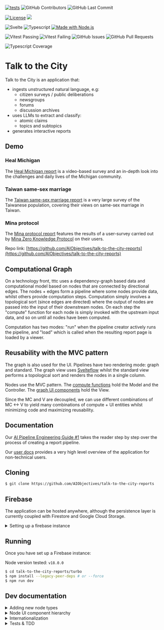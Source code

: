 [![tests](https://github.com/AIObjectives/talk-to-the-city-reports/actions/workflows/tests.yaml/badge.svg)](https://github.com/AIObjectives/talk-to-the-city-reports/actions/workflows/tests.yaml)
![GitHub Contributors](https://img.shields.io/github/contributors/AIObjectives/talk-to-the-city-reports)
![GitHub Last Commit](https://img.shields.io/github/last-commit/AIObjectives/talk-to-the-city-reports)

[![License](https://img.shields.io/badge/License-GPL3-blue)](#license)
![](https://img.shields.io/github/repo-size/AIObjectives/talk-to-the-city-reports)

![Svelte](https://img.shields.io/badge/dynamic/json?color=ff3e00&label=Svelte&query=%24.devDependencies.svelte&url=https%3A%2F%2Fraw.githubusercontent.com%2FAIObjectives%2Ftalk-to-the-city-reports%2Fmain%2Fturbo%2Fpackage.json)
![Typescript](https://img.shields.io/badge/dynamic/json?label=Typescript&query=%24.devDependencies.typescript&url=https%3A%2F%2Fraw.githubusercontent.com%2FAIObjectives%2Ftalk-to-the-city-reports%2Fmain%2Fturbo%2Fpackage.json)
[![Made with Node.js](https://img.shields.io/badge/Node.js->=18-blue?logo=node.js&logoColor=white)](https://nodejs.org 'Go to Node.js homepage')

![Vitest Passing](https://img.shields.io/badge/dynamic/json?color=blueviolet&label=Vitest+Passing&query=%24.vitestPass&url=https%3A%2F%2Fraw.githubusercontent.com%2FAIObjectives%2Ftalk-to-the-city-reports%2Fmain%2Fturbo%2Fpackage.json)
![Vitest Failing](https://img.shields.io/badge/dynamic/json?color=blueviolet&label=Vitest+Failing&query=%24.vitestFail&url=https%3A%2F%2Fraw.githubusercontent.com%2FAIObjectives%2Ftalk-to-the-city-reports%2Fmain%2Fturbo%2Fpackage.json)
![GitHub Issues](https://img.shields.io/github/issues/AIObjectives/talk-to-the-city-reports)
![GitHub Pull Requests](https://img.shields.io/github/issues-pr/AIObjectives/talk-to-the-city-reports)

![Typescript Coverage](https://img.shields.io/badge/dynamic/json?color=blueviolet&label=Typescript+Coverage&query=%24.tsCoverage&url=https%3A%2F%2Fraw.githubusercontent.com%2FAIObjectives%2Ftalk-to-the-city-reports%2Fmain%2Fturbo%2Fpackage.json)

# Talk to the City

Talk to the City is an application that:

- ingests unstructured natural language, e.g:
  - citizen surveys / public deliberations
  - newsgroups
  - forums
  - discussion archives
- uses LLMs to extract and classify:
  - atomic claims
  - topics and subtopics
- generates interactive reports

## Demo

### Heal Michigan

The [Heal Michigan report](https://tttc-turbo.web.app/report/heal-michigan) is a video-based survey and an in-depth look into the challenges and daily lives of the Michigan community.

### Taiwan same-sex marriage

The [Taiwan same-sex marriage report](https://tttc-turbo.web.app/report/taiwan-zh) is a very large survey of the Taiwanese population, covering their views on same-sex marriage in Taiwan.

### Mina protocol

The [Mina protocol report](https://tttc-turbo.web.app/report/mina-protocol) features the results of a user-survey carried out by [Mina Zero Knowledge Protocol](https://minaprotocol.com/) on their users.

Repo link: [https://github.com/AIObjectives/talk-to-the-city-reports](https://github.com/AIObjectives/talk-to-the-city-reports)

## Computational Graph

On a technology front, tttc uses a dependency-graph based data and computational model based on nodes that are connected by directional edges. The nodes + edges form a pipeline where some nodes provide data, whilst others provide computation steps. Computation simply involves a topological sort (since edges are directed) where the output of nodes are passed into the input of their downstream nodes. On each step the "compute" function for each node is simply invoked with the upstream input data, and so on until all nodes have been computed.

Computation has two modes: "run" when the pipeline creator actively runs the pipeline, and "load" which is called when the resulting report page is loaded by a viewer.

## Reusability with the MVC pattern

The graph is also used for the UI. Pipelines have two rendering mode: graph and standard. The graph view uses [Svelteflow](https://svelteflow.dev/) whilst the standard view performs a topological sort and renders the nodes in a single column.

Nodes use the MVC pattern. The [compute functions](./src/lib/compute) hold the Model and the Controller. The [graph UI components](./src/components/graph/nodes) hold the View.

Since the MC and V are decoupled, we can use different combinations of MC <-> V to yield many combinations of compute + UI entities whilst minimizing code and maximizing reusability.

## Documentation

Our [AI Pipeline Engineering Guide #1](https://tttc-turbo.web.app/docs/ai-pipe-guide) takes the reader step by step over the process of creating a report pipeline.

Our [user docs](https://tttc-turbo.web.app/docs) provides a very high level overview of the application for non-technical users.

## Cloning

```bash
$ git clone https://github.com/AIObjectives/talk-to-the-city-reports
```

## Firebase

The application can be hosted anywhere, although the persistence layer is currently coupled with Firestore and Google Cloud Storage.

<details>
<summary>Setting up a firebase instance</summary>

## Setting up a firebase instance

Since the app uses Firebase, you'll need a dev / staging firebase instance for local development, and for deployment. To do so, you have two options:

- setting up your own instance.
- using AOI's dev instance.

Deploying and maintaining google cloud platform resources is fairly simple and straight forwards although requires the use of the `gcloud` and `gsutil` CLI applications. So before we get started make sure you have those correctly installed, and authenticated.

[https://cloud.google.com/sdk/docs/install](https://cloud.google.com/sdk/docs/install)

## Setting up your own instance

To set up your own instance:

- Head over to [https://console.firebase.google.com/](https://console.firebase.google.com/)
- Click "add project" and enter a project name
- Disable google analytics
- Click "create project" & continue
- Under "Get started by adding Firebase to your app" click on the web `</>` icon
- Add an app nickname (same as earlier)
- Click "firebase hosting" if you intend to deploy the app
- Click "register app"
- Copy `.env.example` to `.env` in the `turbo` directory
- Copy & paste the values of the variables.
- Click next.
- `npm install -g firebase-tools`
- `firebase login`

### Setting up authentication

- In the project overview, click on "Authentication"
- Click on "set up sign-in method"
- Click 'Google'
- Click 'enable'
- Select a support email address
- Click 'save'

### Setting up firestore

- In the project overview, in the left side panel, click on "build"
- Click on "firestore database"
- Click "Create Database"
- Select your region / multi region
- Click 'next'
- Click 'Start in test mode'
- Click 'enable'

N.B Firestore rules are still being finalized. Please contact @lightningorb to find out more.

### Setting up Google Cloud Storage

- In the project overview, in the left side panel, click on "build"
- Click on 'storage'
- Click 'get started'
- Click 'start in test mode'
- Click next
- Click done

#### Setting up CORS on GSC

- Install and configure the gsutil application
- Save the following in a temporary `cors.json` file

```json
[
  {
    "origin": ["http://localhost:5173", "https://<optional_deployment_url>"],
    "method": ["GET", "HEAD", "DELETE"],
    "responseHeader": ["Content-Type"],
    "maxAgeSeconds": 3600
  }
]
```

- Install the `gsutil` application
- Run the following:

```bash
gsutil cors set cors.json gs://<project-name>.appspot.com
```

### Setting up the service account

Authenticated backend endpoints require the service account file:

- in the console for the project, click on project settings (the cog icon)
- click on "service accounts"
- click on `Manage service account permissions`
- look for the email address that matches the project id
  - click actions
  - click create key
- save the json private key to turbo/src/lib/service-account-pk.json
- add the environment variable to your shell: `export GOOGLE_APPLICATION_CREDENTIALS="src/lib/service-account-pk.json"`

### Post fresh install steps

#### DB 'dataset' index

After launching the app, for the first time check your dev console, as it will contain a link for creating an index for datasets.

#### Templates

Talk to the City turbo uses pipeline templates, so end users do not have to construct their own graphs.

You can manage templates via http://localhost:5173/templates or https://tttc-turbo.web.app/templates.

#### Admin UID

The `.env` file contains a `VITE_ADMIN` variable that should be filled in with your user id, which can be acquired from the Firestore database.

### Using AOI's dev instance

- Contact @brittneygallagher or @lightningorb for credentials files
- save the provided `.env` in `turbo/`
- optional steps for deployment:
  - save the provided `service-account-pk.json` in `turbo/src/lib/`
  - `npm install -g firebase-tools`
  - `firebase login`

Disclaimer: by using a shared dev instance, you are aware that the data you shared by nature, and therefore no privacy can be made for the data you choose to upload to the platform. For better privacy, consider setting up your own instance.

### Deploying to firebase

Once you're done making your changes, you can deploy to firebase with:

```bash
$ firebase deploy
```

### Multi-site deployments

Firebase allows easily deploying to multiple sites that use the same project resources.

To specify a different site:

- modify `.hosting.site` in `turbo/firebase.json`
- run `firebase deploy --only hosting:<alt-site-name>`

</details>

## Running

Once you have set up a Firebase instance:

Node version tested: `v18.0.0`

```bash
$ cd talk-to-the-city-reports/turbo
$ npm install --legacy-peer-deps # or --force
$ npm run dev
```

## Dev documentation

<details>
<summary>Adding new node types</summary>

## Adding new node types

To add pipeline computation nodes:

- create the compute function in `src/lib/compute/`
- look for a suitable UI component in `src/components/`
  - In the vast majority of cases, you should be able to simply use an existing UI component. If a UI component does not suit your needs, then feel free to create a new one.
- Bind the node's compute type with a component in `src/lib/node_types.ts`
- add the node to `src/lib/templates.ts`
- add node documentation to `src/lib/docs`

</details>

<details>
<summary>Node UI component hierarchy</summary>

## Node UI component hierarchy:

The primary UI components displayed to users are called "nodes" as they are part of a dependency graph.

The docs that appear when the user presses the `?` mark are stored in:

`src/lib/docs`

### Adding text inside nodes:

The UI nodes are stored in `./turbo/src/components/graph/nodes`.

[DGNode](./turbo/src/components/graph/nodes/DGNode.svelte) is the 'base' node, that all nodes reuse. [DefaultNode](./turbo/src/components/graph/nodes/DefaultNode.svelte) is an empty generic node, when nodes don't have a specialized UI. [DefaultNode](./turbo/src/components/graph/nodes/UploadFileNode.svelte) is the generic file upload, which [CSVNode](./turbo/src/components/graph/nodes/CSVNode.svelte) and [JSON](./turbo/src/components/graph/nodes/JSONNode.svelte) reuse.

This is the "Argument Extraction" and "Cluster Extraction" etc. nodes, essentially all nodes requiring prompts to interact with GPTs use the [PromptNode](./turbo/src/components/graph/nodes/PromptNode.svelte).

</details>

<details>
<summary>Internationalization</summary>

## Internationalization:

`src/lib/i18n/en.json`  
`src/lib/zh-TW.json`

Since we use internationalization, UI strings use:

```html
<script lang='ts>
    import { _ as __ } from 'svelte-i18n';
</script>


<p>{$__('this_is_a_string')}</p>
```

The localized strings is then added to their respective `src/lib/<lang>.json` files.

</details>

<details>
<summary>Tests & TDD</summary>

## Tests & TDD

The core functionalities of the nodes are tested. Thus it is strongly recommended to run the tests, and keep them running (vitest uses a daemon with file watch) while you make changes.

```bash
$ npm run test-ui
```

### Testing the live website

```
brew install xorg-server
pip install chromedriver-autoinstaller selenium pyvirtualdisplay
DISPLAY=:99 python src/test/test_selenium.py
```

## Test Results

| Metric              | Count |
| ------------------- | ----: |
| Total Test Suites   |   100 |
| Passed Test Suites  |   100 |
| Failed Test Suites  |     0 |
| Pending Test Suites |     0 |
| Total Tests         |   200 |
| Passed Tests        |   200 |
| Failed Tests        |     0 |
| Pending Tests       |     0 |
| Todo Tests          |     0 |

### `[1]` [InfoPanelClaim.test.ts](./src/test//InfoPanelClaim.test.ts)

| Test                                   | Status     | Duration (ms) |
| -------------------------------------- | ---------- | ------------: |
| _testing vimeo claim_                  | **passed** |
| _testing yt claim_                     | **passed** |
| _testing yt link has si_               | **passed** |
| _testing yt link has timestamp_        | **passed** |
| _testing yt link has si and timestamp_ | **passed** |
| _testing no video_                     | **passed** |
| _testing no claim throws error_        | **passed** |

### `[2]` [add_csv_v0.test.ts](./src/test//add_csv_v0.test.ts)

| Test                                                                | Status     | Duration (ms) |
| ------------------------------------------------------------------- | ---------- | ------------: |
| _should concatenate multiple CSV inputs into a single output array_ | **passed** |
| _should handle empty input arrays_                                  | **passed** |
| _should handle a single input array_                                | **passed** |
| _should set dirty to false after compute_                           | **passed** |
| _should return an empty array if no inputs are provided_            | **passed** |
| _should not mutate the input data_                                  | **passed** |

### `[3]` [argument_extraction_v0.test.ts](./src/test//argument_extraction_v0.test.ts)

| Test                                                                 | Status     | Duration (ms) |
| -------------------------------------------------------------------- | ---------- | ------------: |
| _extract the given arguments_                                        | **passed** |
| _should not extract the arguments if no csv_                         | **passed** |
| _should not extract the arguments if no open_ai_key and no GCS_      | **passed** |
| _should load from GCS if no open ai key_                             | **passed** |
| _should not extract the arguments if no prompt and no system prompt_ | **passed** |
| _test GCS caching_                                                   | **passed** |

### `[4]` [argument_extraction_v1.test.ts](./src/test//argument_extraction_v1.test.ts)

| Test                                                                 | Status     | Duration (ms) |
| -------------------------------------------------------------------- | ---------- | ------------: |
| _extract the given arguments_                                        | **passed** |
| _extract the given arguments with missing rows in CSV_               | **passed** |
| _should not extract the arguments if no csv_                         | **passed** |
| _should not extract the arguments if no open_ai_key and no GCS_      | **passed** |
| _should load from GCS if no open ai key_                             | **passed** |
| _should not extract the arguments if no prompt and no system prompt_ | **passed** |
| _test GCS caching_                                                   | **passed** |

### `[5]` [audio.test.ts](./src/test//audio.test.ts)

| Test                                                                           | Status     | Duration (ms) |
| ------------------------------------------------------------------------------ | ---------- | ------------: |
| _should return the cached output if not dirty and output exists_               | **passed** |
| _should read audio from GCS and update size and mime_type if download is true_ | **passed** |
| _should create an empty audio file if download is false_                       | **passed** |
| _should set dirty to false after compute_                                      | **passed** |
| _should return undefined if gcs_path is not set_                               | **passed** |

### `[6]` [chat_v0.test.ts](./src/test//chat_v0.test.ts)

| Test                                                       | Status     | Duration (ms) |
| ---------------------------------------------------------- | ---------- | ------------: |
| _compute should set output to messages and dirty to false_ | **passed** |

### `[7]` [cluster_extraction_v0.test.ts](./src/test//cluster_extraction_v0.test.ts)

| Test                                                               | Status     | Duration (ms) |
| ------------------------------------------------------------------ | ---------- | ------------: |
| _extract the cluster_                                              | **passed** |
| _should not extract the cluster if no csv_                         | **passed** |
| _should not extract the cluster if no open_ai_key_                 | **passed** |
| _should not extract the cluster if no prompt and no system prompt_ | **passed** |
| _test GCS caching_                                                 | **passed** |

### `[8]` [cluster_extraction_v1.test.ts](./src/test//cluster_extraction_v1.test.ts)

| Test                                                               | Status     | Duration (ms) |
| ------------------------------------------------------------------ | ---------- | ------------: |
| _extract the cluster_                                              | **passed** |
| _should not extract the cluster if no csv_                         | **passed** |
| _should not extract the cluster if no open_ai_key_                 | **passed** |
| _should not extract the cluster if no prompt and no system prompt_ | **passed** |
| _test GCS caching_                                                 | **passed** |

### `[9]` [comment_expander_v0.test.ts](./src/test//comment_expander_v0.test.ts)

| Test                                                                           | Status     | Duration (ms) |
| ------------------------------------------------------------------------------ | ---------- | ------------: |
| _should concatenate comments until reaching 100 words, then start a new chunk_ | **passed** |
| _should start a new chunk when the interview field changes_                    | **passed** |
| _should handle an empty input array_                                           | **passed** |
| _should not lose the last comment if it does not exceed 100 words_             | **passed** |
| _should correctly handle comments with exactly 100 words_                      | **passed** |

### `[10]` [count_tokens.test.ts](./src/test//count_tokens.test.ts)

| Test                                                                         | Status     | Duration (ms) |
| ---------------------------------------------------------------------------- | ---------- | ------------: |
| _should correctly count tokens in input data_                                | **passed** |
| _should not count tokens if input data length matches and node is not dirty_ | **passed** |
| _should count tokens if the input data is a string_                          | **passed** |

### `[11]` [csv.test.ts](./src/test//csv.test.ts)

| Test                                              | Status     | Duration (ms) |
| ------------------------------------------------- | ---------- | ------------: |
| _should process CSV data correctly from GCS_      | **passed** |
| _should handle empty CSV data from GCS_           | **passed** |
| _should handle rows with uneven columns from GCS_ | **passed** |

### `[12]` [dataset.test.ts](./src/test//dataset.test.ts)

| Test                       | Status     | Duration (ms) |
| -------------------------- | ---------- | ------------: |
| _Find by compute type_     | **passed** |
| _Simple pipeline run test_ | **passed** |
| _Full pipeline run test_   | **passed** |

### `[13]` [edit_csv.test.ts](./src/test//edit_csv.test.ts)

| Test                                                   | Status     | Duration (ms) |
| ------------------------------------------------------ | ---------- | ------------: |
| _generates new columns_                                | **passed** |
| _deletes columns_                                      | **passed** |
| _renames columns_                                      | **passed** |
| _returns undefined if input is undefined_              | **passed** |
| _handles multiple operations_                          | **passed** |
| _does not modify input if no operations are specified_ | **passed** |
| _does not crash if input is empty_                     | **passed** |

### `[14]` [filter_csv_v0.test.ts](./src/test//filter_csv_v0.test.ts)

| Test                                                           | Status     | Duration (ms) |
| -------------------------------------------------------------- | ---------- | ------------: |
| _should filter CSV data inclusively based on provided filters_ | **passed** |
| _should filter CSV data exclusively based on provided filters_ | **passed** |
| _should return all data if no filters are set_                 | **passed** |
| _should handle multiple filters correctly_                     | **passed** |
| _should set dirty to false after compute_                      | **passed** |
| _should not mutate the input data_                             | **passed** |

### `[15]` [gpt_embeddings_v0.test.ts](./src/test//gpt_embeddings_v0.test.ts)

| Test                                                                             | Status     | Duration (ms) |
| -------------------------------------------------------------------------------- | ---------- | ------------: |
| _should compute embeddings for input data_                                       | **passed** |
| _should not compute embeddings if no open_ai_key is provided_                    | **passed** |
| _should load embeddings from GCS if data length matches and save_to_gcs is true_ | **passed** |
| _should handle no data input_                                                    | **passed** |

### `[16]` [gpt_v0.test.ts](./src/test//gpt_v0.test.ts)

| Test                    | Status     | Duration (ms) |
| ----------------------- | ---------- | ------------: |
| _general prompt_        | **passed** |
| _json prompt_           | **passed** |
| _json prompt with text_ | **passed** |

### `[17]` [grid.test.ts](./src/test//grid.test.ts)

| Test                                            | Status     | Duration (ms) |
| ----------------------------------------------- | ---------- | ------------: |
| _sets the output of the node to the input data_ | **passed** |

### `[18]` [jq_v0.test.ts](./src/test//jq_v0.test.ts)

| Test                                           | Status     | Duration (ms) |
| ---------------------------------------------- | ---------- | ------------: |
| _should process data correctly with JQ filter_ | **passed** |
| _should handle invalid JQ filter_              | **passed** |

### `[19]` [jq_v1.test.ts](./src/test//jq_v1.test.ts)

| Test                                                        | Status     | Duration (ms) |
| ----------------------------------------------------------- | ---------- | ------------: |
| _should process data correctly with JQ filter_              | **passed** |
| _should handle invalid JQ filter_                           | **passed** |
| _should return an empty array when no matches found_        | **passed** |
| _should process data correctly with a complex JQ filter_    | **passed** |
| _should return undefined if the input is null or undefined_ | **passed** |

### `[20]` [json.test.ts](./src/test//json.test.ts)

| Test                                          | Status     | Duration (ms) |
| --------------------------------------------- | ---------- | ------------: |
| _should process JSON data correctly from GCS_ | **passed** |
| _should handle invalid JSON data from GCS_    | **passed** |
| _should update dirty state correctly_         | **passed** |

### `[21]` [jsonata.test.ts](./src/test//jsonata.test.ts)

| Test                                             | Status     | Duration (ms) |
| ------------------------------------------------ | ---------- | ------------: |
| _evaluates JSONata expressions_                  | **passed** |
| _returns undefined if no expression is provided_ | **passed** |
| _catches errors when evaluating expressions_     | **passed** |

### `[22]` [limit_csv.test.ts](./src/test//limit_csv.test.ts)

| Test                                                             | Status     | Duration (ms) |
| ---------------------------------------------------------------- | ---------- | ------------: |
| _should let all data pass through if number is left blank_       | **passed** |
| _should limit the number of rows correctly, for an object_       | **passed** |
| _should return all rows if limit is greater than number of rows_ | **passed** |
| _should return an empty array if input is empty_                 | **passed** |
| _should not mutate the input node_                               | **passed** |

### `[23]` [markdown.test.ts](./src/test//markdown.test.ts)

| Test                                                               | Status     | Duration (ms) |
| ------------------------------------------------------------------ | ---------- | ------------: |
| _should set markdown data if input is a string_                    | **passed** |
| _should combine multiple string inputs with separation_            | **passed** |
| _should wrap non-string inputs within code block_                  | **passed** |
| _should handle an empty input object_                              | **passed** |
| _should preserve the order of inputs when combining_               | **passed** |
| _should stringify and wrap arrays in code blocks_                  | **passed** |
| _should throw an error if input data contains circular references_ | **passed** |

### `[24]` [merge.test.ts](./src/test//merge.test.ts)

| Test                                                                      | Status     | Duration (ms) |
| ------------------------------------------------------------------------- | ---------- | ------------: |
| _merges cluster_extraction and argument_extraction data_                  | **passed** |
| _does not merge if cluster_extraction data is missing_                    | **passed** |
| _does not merge if argument_extraction data is missing_                   | **passed** |
| _does not merge if cluster_extraction data has no topics_                 | **passed** |
| _sets node data output to the merged data and dirty to false after merge_ | **passed** |

### `[25]` [merge_cluster_extraction.test.ts](./src/test//merge_cluster_extraction.test.ts)

| Test                                                | Status     | Duration (ms) |
| --------------------------------------------------- | ---------- | ------------: |
| _merges cluster extraction data_                    | **passed** |
| _does not merge if cluster extractions are missing_ | **passed** |
| _uses cached data if available and not dirty_       | **passed** |
| _does not merge if no open_ai_key is provided_      | **passed** |

### `[26]` [merge_cluster_extraction_v1.test.ts](./src/test//merge_cluster_extraction_v1.test.ts)

| Test                                                    | Status     | Duration (ms) |
| ------------------------------------------------------- | ---------- | ------------: |
| _should merge cluster extractions into a single output_ | **passed** |
| _should handle empty input data_                        | **passed** |
| _should not process if no open_ai_key is provided_      | **passed** |

### `[27]` [multi_cluster_extraction_v0.test.ts](./src/test//multi_cluster_extraction_v0.test.ts)

| Test                                                  | Status     | Duration (ms) |
| ----------------------------------------------------- | ---------- | ------------: |
| _should split CSV into chunks and process each chunk_ | **passed** |
| _should handle empty CSV input_                       | **passed** |
| _should not process if no open_ai_key is provided_    | **passed** |

### `[28]` [multi_gpt_v0.test.ts](./src/test//multi_gpt_v0.test.ts)

| Test                                               | Status     | Duration (ms) |
| -------------------------------------------------- | ---------- | ------------: |
| _should process multiple prompts_                  | **passed** |
| _should process multiple differing prompts_        | **passed** |
| _should join outputs if join_output is true_       | **passed** |
| _should not process if no open_ai_key is provided_ | **passed** |

### `[29]` [open_ai_key.test.ts](./src/test//open_ai_key.test.ts)

| Test                                                                                             | Status     | Duration (ms) |
| ------------------------------------------------------------------------------------------------ | ---------- | ------------: |
| _should set the key in cookies if the UI key is valid_                                           | **passed** |
| _if ui key is set but invalid use local key_                                                     | **passed** |
| _should set the node text to "Invalid key" if the UI key is not valid and there is no local key_ | **passed** |
| _should not mutate the node if the UI key and local key are both valid_                          | **passed** |

### `[30]` [participant_filter.test.ts](./src/test//participant_filter.test.ts)

| Test                                                      | Status     | Duration (ms) |
| --------------------------------------------------------- | ---------- | ------------: |
| _filters participants based on the provided name_         | **passed** |
| _removes subtopics with no claims after filtering_        | **passed** |
| _removes topics with no subtopics after filtering_        | **passed** |
| _returns undefined if input data does not contain topics_ | **passed** |
| _does not filter claims if interview key is missing_      | **passed** |

### `[31]` [pinecone_key_v0.test.ts](./src/test//pinecone_key_v0.test.ts)

| Test                                                                          | Status     | Duration (ms) |
| ----------------------------------------------------------------------------- | ---------- | ------------: |
| _should set the key in cookies if the UI key is provided_                     | **passed** |
| _should use the local key from cookies if available_                          | **passed** |
| _should return an empty string if no key is provided or available in cookies_ | **passed** |

### `[32]` [pinecone_v0.test.ts](./src/test//pinecone_v0.test.ts)

| Test                                                                   | Status     | Duration (ms) |
| ---------------------------------------------------------------------- | ---------- | ------------: |
| _should initialize Pinecone with the provided API key_                 | **passed** |
| _should create a new index if it does not exist and upsert embeddings_ | **passed** |
| _should list Pinecone indexes_                                         | **passed** |
| _should provide tools for querying Pinecone index_                     | **passed** |

### `[33]` [pyodide.test.ts](./src/test//pyodide.test.ts)

| Test                                                 | Status     | Duration (ms) |
| ---------------------------------------------------- | ---------- | ------------: |
| _should execute python script and return outputData_ | **passed** |
| _should be able to pass input to outputData_         | **passed** |
| _test passing in complex data from jsonapi_          | **passed** |

### `[34]` [python.integration.test.ts](./src/test//python.integration.test.ts)

| Test                                                 | Status     | Duration (ms) |
| ---------------------------------------------------- | ---------- | ------------: |
| _should execute python script and return outputData_ | **passed** |
| _should be able to pass input to outputData_         | **passed** |
| _should be able to make get requests to jsonapi_     | **passed** |

### `[35]` [python.test.ts](./src/test//python.test.ts)

| Test                                               | Status     | Duration (ms) |
| -------------------------------------------------- | ---------- | ------------: |
| _should execute python script and return output_   | **passed** |
| _should handle fetch errors gracefully_            | **passed** |
| _should handle invalid JSON response_              | **passed** |
| _should handle non-string JSON response_           | **passed** |
| _should update node data output with the response_ | **passed** |

### `[36]` [register.test.ts](./src/test//register.test.ts)

| Test                      | Status     | Duration (ms) |
| ------------------------- | ---------- | ------------: |
| _test node registeration_ | **passed** |
| _Load all nodes_          | **passed** |

### `[37]` [report.test.ts](./src/test//report.test.ts)

| Test                                                  | Status     | Duration (ms) |
| ----------------------------------------------------- | ---------- | ------------: |
| _should set the output of the node to the input data_ | **passed** |
| _should handle empty input data_                      | **passed** |
| _should not mutate the input node_                    | **passed** |

### `[38]` [report_v1.test.ts](./src/test//report_v1.test.ts)

| Test                                                                     | Status     | Duration (ms) |
| ------------------------------------------------------------------------ | ---------- | ------------: |
| _sets the output of the node to the input data_                          | **passed** |
| _uploads data to GCS on run_                                             | **passed** |
| _reads data from GCS on load if gcs_path is set and input data is empty_ | **passed** |
| _clears gcs_path if readFileFromGCS throws an error_                     | **passed** |
| _sets message if merge and csv data are present_                         | **passed** |
| _sets message to empty string if merge or csv data are missing_          | **passed** |
| _does not mutate the input node_                                         | **passed** |

### `[39]` [score_argument_relevance.test.ts](./src/test//score_argument_relevance.test.ts)

| Test                                                    | Status     | Duration (ms) |
| ------------------------------------------------------- | ---------- | ------------: |
| _scores the relevance of arguments_                     | **passed** |
| _uses cached data if available and not dirty_           | **passed** |
| _does not score if argument_extraction data is missing_ | **passed** |
| _does not score if open_ai_key is missing_              | **passed** |
| _does not score if prompts are missing_                 | **passed** |

### `[40]` [secret_v0.test.ts](./src/test//secret_v0.test.ts)

| Test                                                                          | Status     | Duration (ms) |
| ----------------------------------------------------------------------------- | ---------- | ------------: |
| _should set the key in cookies if the UI key is provided_                     | **passed** |
| _should use the local key from cookies if available_                          | **passed** |
| _should return an empty string if no key is provided or available in cookies_ | **passed** |

### `[41]` [simple_pipeline.test.ts](./src/test//simple_pipeline.test.ts)

| Test                                         | Status     | Duration (ms) |
| -------------------------------------------- | ---------- | ------------: |
| _should process CSV data correctly from GCS_ | **passed** |

### `[42]` [stringify.test.ts](./src/test//stringify.test.ts)

| Test                                              | Status     | Duration (ms) |
| ------------------------------------------------- | ---------- | ------------: |
| _should correctly stringify input data_           | **passed** |
| _should return input if it cannot be stringified_ | **passed** |
| _should handle different types of input_          | **passed** |
| _should not mutate the input node_                | **passed** |

### `[43]` [summarize_v0.test.ts](./src/test//summarize_v0.test.ts)

| Test                                                    | Status     | Duration (ms) |
| ------------------------------------------------------- | ---------- | ------------: |
| _should generate summaries for topics and subtopics_    | **passed** |
| _should load summaries from GCS if data length matches_ | **passed** |

### `[44]` [test.test.ts](./src/test//test.test.ts)

| Test                                   | Status     | Duration (ms) |
| -------------------------------------- | ---------- | ------------: |
| _integer node_                         | **passed** |
| _adder node_                           | **passed** |
| _dataset run adder_                    | **passed** |
| _dataset run multi input multi output_ | **passed** |

### `[45]` [text_to_csv_v0.test.ts](./src/test//text_to_csv_v0.test.ts)

| Test                                                               | Status     | Duration (ms) |
| ------------------------------------------------------------------ | ---------- | ------------: |
| _should convert a single text input to CSV format_                 | **passed** |
| _should convert multiple text inputs to CSV format_                | **passed** |
| _should handle empty text input_                                   | **passed** |
| _should split text into chunks if it exceeds the number of tokens_ | **passed** |

### `[46]` [translate.test.ts](./src/test//translate.test.ts)

| Test                                      | Status     | Duration (ms) |
| ----------------------------------------- | ---------- | ------------: |
| _translates the input data_               | **passed** |
| _uses cached translations when available_ | **passed** |

### `[47]` [unique_v0.test.ts](./src/test//unique_v0.test.ts)

| Test                                                          | Status     | Duration (ms) |
| ------------------------------------------------------------- | ---------- | ------------: |
| _should return unique values based on the specified property_ | **passed** |
| _should return an empty array if input is empty_              | **passed** |
| _should return undefined if no property is specified_         | **passed** |
| _should set dirty to false after compute_                     | **passed** |
| _should not mutate the input data_                            | **passed** |

### `[48]` [utils.test.ts](./src/test//utils.test.ts)

| Test                               | Status     | Duration (ms) |
| ---------------------------------- | ---------- | ------------: |
| _Test secondsToHHMMSS_             | **passed** |
| _Test secondsToHHMMSS with string_ | **passed** |
| _Test HHMMSSToSeconds_             | **passed** |

### `[49]` [whisper.test.ts](./src/test//whisper.test.ts)

| Test                                                                                                     | Status     | Duration (ms) |
| -------------------------------------------------------------------------------------------------------- | ---------- | ------------: |
| _should load from cache if data is not dirty and gcs_path is set_                                        | **passed** |
| _should load from GCS if data is not dirty, gcs_path is set, and output is empty and audio size matches_ | **passed** |
| _should transcribe audio and upload to GCS if data is dirty_                                             | **passed** |
| _should return undefined and set message if open_ai_key is missing_                                      | **passed** |
| _should convert transcription to internal format if response_format is custom_                           | **passed** |

### `[50]` [workerpool.test.ts](./src/test//workerpool.test.ts)

| Test                                            | Status     | Duration (ms) |
| ----------------------------------------------- | ---------- | ------------: |
| _should execute function in workerpool_         | **passed** |
| _should execute delayed function in workerpool_ | **passed** |
